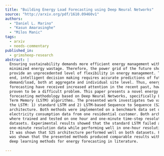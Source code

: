 ```yaml
---
title: "Building Energy Load Forecasting using Deep Neural Networks"
source: "http://arxiv.org/pdf/1610.09460v1"
authors:
  - "Daniel L. Marino"
  - "Kasun Amarasinghe"
  - "Milos Manic"
tags:
  - arxiv
  - needs-commentary
published_in:
  - grimsheep-research
abstract: |
  Ensuring sustainability demands more efficient energy management with
  minimized energy wastage. Therefore, the power grid of the future should
  provide an unprecedented level of flexibility in energy management. To that
  end, intelligent decision making requires accurate predictions of future energy
  demand/load, both at aggregate and individual site level. Thus, energy load
  forecasting have received increased attention in the recent past, however has
  proven to be a difficult problem. This paper presents a novel energy load
  forecasting methodology based on Deep Neural Networks, specifically Long Short
  Term Memory (LSTM) algorithms. The presented work investigates two variants of
  the LSTM: 1) standard LSTM and 2) LSTM-based Sequence to Sequence (S2S)
  architecture. Both methods were implemented on a benchmark data set of
  electricity consumption data from one residential customer. Both architectures
  where trained and tested on one hour and one-minute time-step resolution
  datasets. Experimental results showed that the standard LSTM failed at
  one-minute resolution data while performing well in one-hour resolution data.
  It was shown that S2S architecture performed well on both datasets. Further, it
  was shown that the presented methods produced comparable results with the other
  deep learning methods for energy forecasting in literature.
  
---
```


